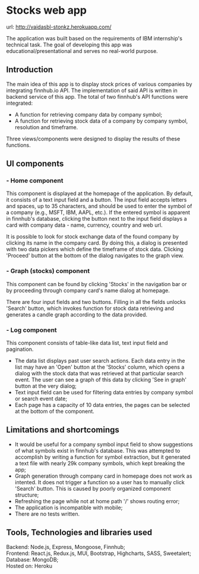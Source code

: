 # Stocks web app

url: http://vaidasbl-stonkz.herokuapp.com/

The application was built based on the requirements of IBM internship's technical task. The goal of developing this app was educational/presentational and serves no real-world purpose.

## Introduction
The main idea of this app is to display stock prices of various companies by integrating finnhub.io API. The implementation of said API is written in backend service of this app. The total of two finnhub's API functions were integrated: 

 - A function for retrieving company data by company symbol;
 - A function for retrieving stock data of a company by company symbol, resolution and timeframe.

Three views/components were designed to display the results of these functions.

## UI components
### - Home component

This component is displayed at the homepage of the application. By default, it consists of a text input field and a button. The input field accepts letters and spaces, up to 35 characters, and should be used to enter the symbol of a company (e.g., MSFT, IBM, AAPL, etc.). If the entered symbol is apparent in finnhub's database, clicking the button next to the input field displays a card with company data - name, currency, country and web url. 

It is possible to look for stock exchange data of the found company by clicking its name in the company card. By doing this, a dialog is presented with two data pickers which define the timeframe of stock data. Clicking 'Proceed' button at the bottom of the dialog navigates to the graph view.

### - Graph (stocks) component

This component can be found by clicking 'Stocks' in the navigation bar or by proceeding through company card's name dialog at homepage.

There are four input fields and two buttons. Filling in all the fields unlocks 'Search' button, which invokes function for stock data retrieving and generates a candle graph according to the data provided.

### - Log component

This component consists of table-like data list, text input field and pagination.

 - The data list displays past user search actions. Each data entry in the list may have an 'Open' button at the 'Stocks' column, which opens a dialog with the stock data that was retrieved at that particular search event. The user can see a graph of this data by clicking 'See in graph' button at the very dialog;
 - Text input field can be used for filtering data entries by company symbol or search event date;
 - Each page has a capacity of 10 data entries, the pages can be selected at the bottom of the component.

## Limitations and shortcomings

- It would be useful for a company symbol input field to show suggestions of what symbols exist in finnhub's database. This was attempted to accomplish by writing a function for symbol extraction, but it generated a text file with nearly 29k company symbols, which kept breaking the app;
- Graph generation through company card in homepage does not work as intented. It does not trigger a function so a user has to manually click 'Search' button. This is caused by poorly organized component structure;
- Refreshing the page while not at home path '/' shows routing error;
- The application is incompatible with mobile;
- There are no tests written.

## Tools, Technologies and libraries used

Backend: Node.js, Express, Mongoose, Finnhub;  
Frontend: React.js, Redux.js, MUI, Bootstrap, Highcharts, SASS, Sweetalert;  
Database: MongoDB;  
Hosted on: Heroku
